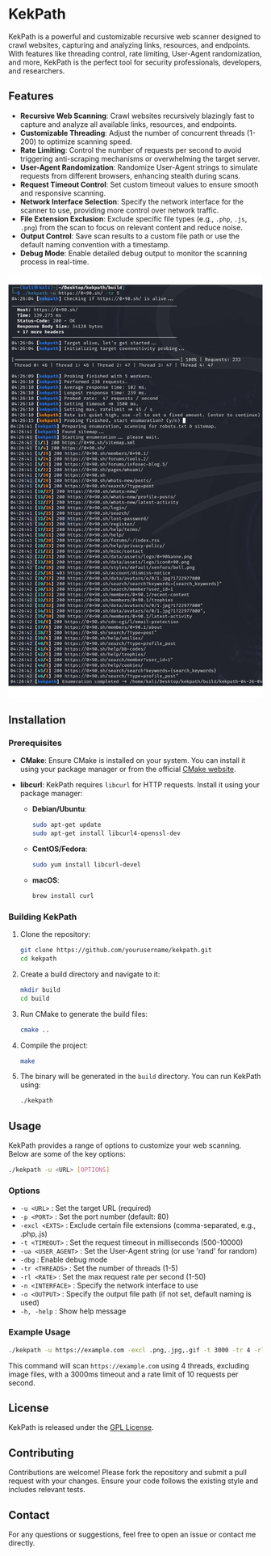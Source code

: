 
# KekPath

KekPath is a powerful and customizable recursive web scanner designed to crawl websites, capturing and analyzing links, resources, and endpoints. With features like threading control, rate limiting, User-Agent randomization, and more, KekPath is the perfect tool for security professionals, developers, and researchers.

## Features

- **Recursive Web Scanning**: Crawl websites recursively blazingly fast to capture and analyze all available links, resources, and endpoints.
- **Customizable Threading**: Adjust the number of concurrent threads (1-200) to optimize scanning speed.
- **Rate Limiting**: Control the number of requests per second to avoid triggering anti-scraping mechanisms or overwhelming the target server.
- **User-Agent Randomization**: Randomize User-Agent strings to simulate requests from different browsers, enhancing stealth during scans.
- **Request Timeout Control**: Set custom timeout values to ensure smooth and responsive scanning.
- **Network Interface Selection**: Specify the network interface for the scanner to use, providing more control over network traffic.
- **File Extension Exclusion**: Exclude specific file types (e.g., `.php`, `.js`, `.png`) from the scan to focus on relevant content and reduce noise.
- **Output Control**: Save scan results to a custom file path or use the default naming convention with a timestamp.
- **Debug Mode**: Enable detailed debug output to monitor the scanning process in real-time.

![Usage Screenshot](usage.png)

## Installation

### Prerequisites

- **CMake**: Ensure CMake is installed on your system. You can install it using your package manager or from the official [CMake website](https://cmake.org/download/).
- **libcurl**: KekPath requires `libcurl` for HTTP requests. Install it using your package manager:

  - **Debian/Ubuntu**: 
    ```bash
    sudo apt-get update
    sudo apt-get install libcurl4-openssl-dev
    ```
  
  - **CentOS/Fedora**:
    ```bash
    sudo yum install libcurl-devel
    ```

  - **macOS**:
    ```bash
    brew install curl
    ```

### Building KekPath

1. Clone the repository:
   ```bash
   git clone https://github.com/yourusername/kekpath.git
   cd kekpath
   ```

2. Create a build directory and navigate to it:
   ```bash
   mkdir build
   cd build
   ```

3. Run CMake to generate the build files:
   ```bash
   cmake ..
   ```

4. Compile the project:
   ```bash
   make
   ```

5. The binary will be generated in the `build` directory. You can run KekPath using:
   ```bash
   ./kekpath
   ```

## Usage

KekPath provides a range of options to customize your web scanning. Below are some of the key options:

```bash
./kekpath -u <URL> [OPTIONS]
```

### Options

- `-u <URL>` : Set the target URL (required)
- `-p <PORT>` : Set the port number (default: 80)
- `-excl <EXTS>` : Exclude certain file extensions (comma-separated, e.g., .php,.js)
- `-t <TIMEOUT>` : Set the request timeout in milliseconds (500-10000)
- `-ua <USER_AGENT>` : Set the User-Agent string (or use 'rand' for random)
- `-dbg` : Enable debug mode
- `-tr <THREADS>` : Set the number of threads (1-5)
- `-rl <RATE>` : Set the max request rate per second (1-50)
- `-n <INTERFACE>` : Specify the network interface to use
- `-o <OUTPUT>` : Specify the output file path (if not set, default naming is used)
- `-h, -help` : Show help message

### Example Usage

```bash
./kekpath -u https://example.com -excl .png,.jpg,.gif -t 3000 -tr 4 -rl 10
```

This command will scan `https://example.com` using 4 threads, excluding image files, with a 3000ms timeout and a rate limit of 10 requests per second.

## License

KekPath is released under the [GPL License](LICENSE).

## Contributing

Contributions are welcome! Please fork the repository and submit a pull request with your changes. Ensure your code follows the existing style and includes relevant tests.

## Contact

For any questions or suggestions, feel free to open an issue or contact me directly.
